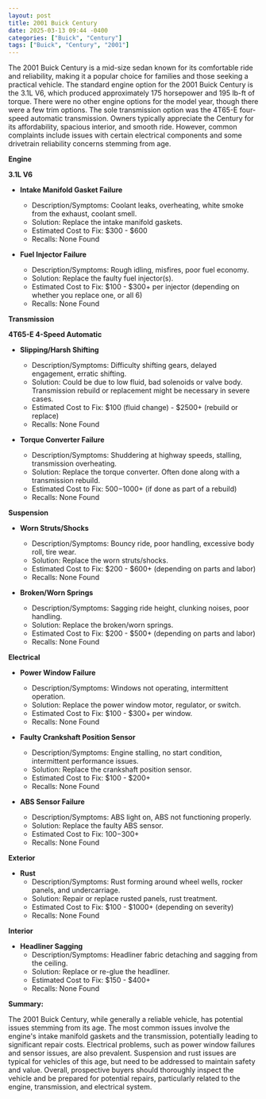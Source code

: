 ```yaml
---
layout: post
title: 2001 Buick Century
date: 2025-03-13 09:44 -0400
categories: ["Buick", "Century"]
tags: ["Buick", "Century", "2001"]
---
```

The 2001 Buick Century is a mid-size sedan known for its comfortable ride and reliability, making it a popular choice for families and those seeking a practical vehicle. The standard engine option for the 2001 Buick Century is the 3.1L V6, which produced approximately 175 horsepower and 195 lb-ft of torque. There were no other engine options for the model year, though there were a few trim options. The sole transmission option was the 4T65-E four-speed automatic transmission. Owners typically appreciate the Century for its affordability, spacious interior, and smooth ride. However, common complaints include issues with certain electrical components and some drivetrain reliability concerns stemming from age.

**Engine**

**3.1L V6**

*   **Intake Manifold Gasket Failure**
    *   Description/Symptoms: Coolant leaks, overheating, white smoke from the exhaust, coolant smell.
    *   Solution: Replace the intake manifold gaskets.
    *   Estimated Cost to Fix: $300 - $600
    *   Recalls: None Found

*   **Fuel Injector Failure**
    *   Description/Symptoms: Rough idling, misfires, poor fuel economy.
    *   Solution: Replace the faulty fuel injector(s).
    *   Estimated Cost to Fix: $100 - $300+ per injector (depending on whether you replace one, or all 6)
    *   Recalls: None Found

**Transmission**

**4T65-E 4-Speed Automatic**

*   **Slipping/Harsh Shifting**
    *   Description/Symptoms: Difficulty shifting gears, delayed engagement, erratic shifting.
    *   Solution: Could be due to low fluid, bad solenoids or valve body. Transmission rebuild or replacement might be necessary in severe cases.
    *   Estimated Cost to Fix: $100 (fluid change) - $2500+ (rebuild or replace)
    *   Recalls: None Found

*   **Torque Converter Failure**
    *   Description/Symptoms: Shuddering at highway speeds, stalling, transmission overheating.
    *   Solution: Replace the torque converter. Often done along with a transmission rebuild.
    *   Estimated Cost to Fix: $500-$1000+ (if done as part of a rebuild)
    *   Recalls: None Found

**Suspension**

*   **Worn Struts/Shocks**
    *   Description/Symptoms: Bouncy ride, poor handling, excessive body roll, tire wear.
    *   Solution: Replace the worn struts/shocks.
    *   Estimated Cost to Fix: $200 - $600+ (depending on parts and labor)
    *   Recalls: None Found

*   **Broken/Worn Springs**
    *   Description/Symptoms: Sagging ride height, clunking noises, poor handling.
    *   Solution: Replace the broken/worn springs.
    *   Estimated Cost to Fix: $200 - $500+ (depending on parts and labor)
    *   Recalls: None Found

**Electrical**

*   **Power Window Failure**
    *   Description/Symptoms: Windows not operating, intermittent operation.
    *   Solution: Replace the power window motor, regulator, or switch.
    *   Estimated Cost to Fix: $100 - $300+ per window.
    *   Recalls: None Found

*   **Faulty Crankshaft Position Sensor**
    *   Description/Symptoms: Engine stalling, no start condition, intermittent performance issues.
    *   Solution: Replace the crankshaft position sensor.
    *   Estimated Cost to Fix: $100 - $200+
    *   Recalls: None Found

*   **ABS Sensor Failure**
    *   Description/Symptoms: ABS light on, ABS not functioning properly.
    *   Solution: Replace the faulty ABS sensor.
    *   Estimated Cost to Fix: $100-$300+
    *   Recalls: None Found

**Exterior**

*   **Rust**
    *   Description/Symptoms: Rust forming around wheel wells, rocker panels, and undercarriage.
    *   Solution: Repair or replace rusted panels, rust treatment.
    *   Estimated Cost to Fix: $100 - $1000+ (depending on severity)
    *   Recalls: None Found

**Interior**

*   **Headliner Sagging**
    *   Description/Symptoms: Headliner fabric detaching and sagging from the ceiling.
    *   Solution: Replace or re-glue the headliner.
    *   Estimated Cost to Fix: $150 - $400+
    *   Recalls: None Found

**Summary:**

The 2001 Buick Century, while generally a reliable vehicle, has potential issues stemming from its age. The most common issues involve the engine's intake manifold gaskets and the transmission, potentially leading to significant repair costs. Electrical problems, such as power window failures and sensor issues, are also prevalent. Suspension and rust issues are typical for vehicles of this age, but need to be addressed to maintain safety and value. Overall, prospective buyers should thoroughly inspect the vehicle and be prepared for potential repairs, particularly related to the engine, transmission, and electrical system.


